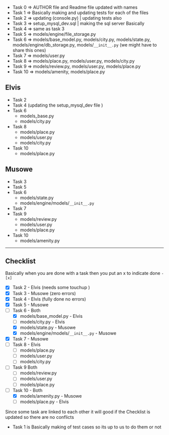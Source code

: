 -   Task 0 => AUTHOR file and Readme file updated with names
-   Task 1 => Basically making and updating tests for each of the files
-   Task 2 => updating (console.py) | updating tests also
-   Task 3 => setup_mysql_dev.sql | making the sql server Basically
-   Task 4 => same as task 3
-   Task 5 => models/engine/file_storage.py
-   Task 6 => models/base_model.py, models/city.py, models/state.py, models/engine/db_storage.py,
    models/`__init__.py` (we might have to share this ones)
-   Task 7 => models/user.py
-   Task 8 => models/place.py, models/user.py, models/city.py
-   Task 9 => models/review.py, models/user.py, models/place.py
-   Task 10 => models/amenity, models/place.py

## Elvis

-   Task 2
-   Task 4 (updating the setup_mysql_dev file )
-   Task 6
    -   models_base.py
    -   models/city.py
-   Task 8
    -   models/place.py
    -   models/user.py
    -   models/city.py
-   Task 10
    -   models/place.py

## Musowe

-   Task 3
-   Task 5
-   Task 6
    -   models/state.py
    -   models/engine/models/`__init__.py`
-   Task 7
-   Task 9
    -   models/review.py
    -   models/user.py
    -   models/place.py
-   Task 10
    -   models/amenity.py

---

## Checklist

Basically when you are done with a task then you put an x to indicate done `-[x]`

-   [x] Task 2 - Elvis (needs some touchup )
-   [x] Task 3 - Musowe (zero errors)
-   [x] Task 4 - Elvis (fully done no errors)
-   [x] Task 5 - Musowe
-   [ ] Task 6 - Both
    -   [x] models/base_model.py - Elvis
    -   [ ] models/city.py - Elvis
    -   [x] models/state.py - Musowe
    -   [x] models/engine/models/`__init__.py` - Musowe
-   [x] Task 7 - Musowe
-   [ ] Task 8 - Elvis
    -   [ ] models/place.py
    -   [ ] models/user.py
    -   [ ] models/city.py
-   [ ] Task 9 Both
    -   [ ] models/review.py
    -   [ ] models/user.py
    -   [ ] models/place.py
-   [ ] Task 10 - Both
    -   [x] models/amenity.py - Musowe
    -   [ ] models/place.py - Elvis

Since some task are linked to each other it will good if the Checklist
is updated so there are no conflicts

-   Task 1 is Basically making of test cases so its up to us to do them or not
